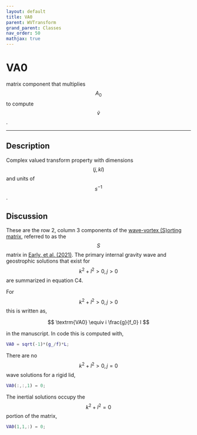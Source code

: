 ```yaml
---
layout: default
title: VA0
parent: WVTransform
grand_parent: Classes
nav_order: 50
mathjax: true
---
```


#  VA0

matrix component that multiplies $$A_0$$ to compute $$\tilde{v}$$.


---

## Description
Complex valued transform property with dimensions $$(j,kl)$$ and units of $$s^{-1}$$.

## Discussion

These are the row 2, column 3 components of the [wave-vortex (S)orting matrix](/mathematical-introduction/transformations.html), referred to as the $$S$$ matrix in [Early, et al. (2021)](https://doi.org/10.1017/jfm.2020.995). The primary internal gravity wave and geostrophic solutions that exist for $$k^2+l^2>0, j>0$$ are summarized in equation C4.

For $$k^2+l^2>0, j>0$$ this is written as,

$$
\textrm{VA0} \equiv i \frac{g}{f_0} l
$$

in the manuscript. In code this is computed with,

```matlab
VA0 = sqrt(-1)*(g_/f)*L;
```

There are no $$k^2+l^2>0, j=0$$ wave solutions for a rigid lid,

```matlab
VA0(:,:,1) = 0;
```

The inertial solutions occupy the $$k^2+l^2=0$$ portion of the matrix,

```matlab
VA0(1,1,:) = 0;
```

